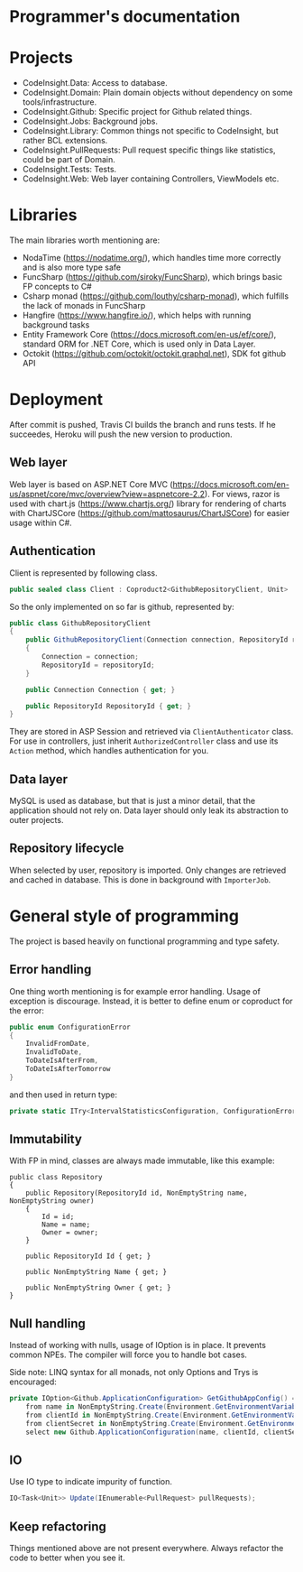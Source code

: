 # Programmer's documentation

# Projects 

- CodeInsight.Data: Access to database.
- CodeInsight.Domain: Plain domain objects without dependency on some tools/infrastructure.
- CodeInsight.Github: Specific project for Github related things.
- CodeInsight.Jobs: Background jobs.
- CodeInsight.Library: Common things not specific to CodeInsight, but rather BCL extensions.
- CodeInsight.PullRequests: Pull request specific things like statistics, could be part of Domain.
- CodeInsight.Tests: Tests.
- CodeInsight.Web: Web layer containing Controllers, ViewModels etc.

# Libraries

The main libraries worth mentioning are:
- NodaTime (https://nodatime.org/), which handles time more correctly and is also more type safe
- FuncSharp (https://github.com/siroky/FuncSharp), which brings basic FP concepts to C#
- Csharp monad (https://github.com/louthy/csharp-monad), which fulfills the lack of monads in FuncSharp
- Hangfire (https://www.hangfire.io/), which helps with running background tasks
- Entity Framework Core (https://docs.microsoft.com/en-us/ef/core/), standard ORM for .NET Core, which is used only in Data Layer.
- Octokit (https://github.com/octokit/octokit.graphql.net), SDK fot github API

# Deployment

After commit is pushed, Travis CI builds the branch and runs tests. If he succeedes, Heroku will push the new version to production.

## Web layer 

Web layer is based on ASP.NET Core MVC (https://docs.microsoft.com/en-us/aspnet/core/mvc/overview?view=aspnetcore-2.2).
For views, razor is used with chart.js (https://www.chartjs.org/) library for rendering of charts with ChartJSCore (https://github.com/mattosaurus/ChartJSCore) for easier usage within C#.

## Authentication

Client is represented by following class.

```csharp
public sealed class Client : Coproduct2<GithubRepositoryClient, Unit>
```

So the only implemented on so far is github, represented by:

```csharp
public class GithubRepositoryClient
{
    public GithubRepositoryClient(Connection connection, RepositoryId repositoryId)
    {
        Connection = connection;
        RepositoryId = repositoryId;
    }

    public Connection Connection { get; }

    public RepositoryId RepositoryId { get; }
}
```

They are stored in ASP Session and retrieved via `ClientAuthenticator` class.
For use in controllers, just inherit `AuthorizedController` class and use its `Action` method, which handles authentication for you.

## Data layer

MySQL is used as database, but that is just a minor detail, that the application should not rely on.
Data layer should only leak its abstraction to outer projects.

## Repository lifecycle

When selected by user, repository is imported. Only changes are retrieved and cached in database.
This is done in background with `ImporterJob`.

# General style of programming

The project is based heavily on functional programming and type safety.

## Error handling

One thing worth mentioning is for example error handling. Usage of exception is discourage.
Instead, it is better to define enum or coproduct for the error:

```csharp
public enum ConfigurationError
{
    InvalidFromDate,
    InvalidToDate,
    ToDateIsAfterFrom,
    ToDateIsAfterTomorrow
}
```

and then used in return type:
```csharp
private static ITry<IntervalStatisticsConfiguration, ConfigurationError> ParseConfiguration(...
```

## Immutability

With FP in mind, classes are always made immutable, like this example:

```
public class Repository
{
    public Repository(RepositoryId id, NonEmptyString name, NonEmptyString owner)
    {
        Id = id;
        Name = name;
        Owner = owner;
    }

    public RepositoryId Id { get; }

    public NonEmptyString Name { get; }

    public NonEmptyString Owner { get; }
}
```

## Null handling

Instead of working with nulls, usage of IOption<T> is in place. It prevents common NPEs. The compiler will force you to handle bot cases.

Side note:
LINQ syntax for all monads, not only Options and Trys is encouraged:
```csharp
private IOption<Github.ApplicationConfiguration> GetGithubAppConfig() =>
    from name in NonEmptyString.Create(Environment.GetEnvironmentVariable("GITHUB_APP_NAME"))
    from clientId in NonEmptyString.Create(Environment.GetEnvironmentVariable("GITHUB_CLIENT_ID"))
    from clientSecret in NonEmptyString.Create(Environment.GetEnvironmentVariable("GITHUB_CLIENT_SECRET"))
    select new Github.ApplicationConfiguration(name, clientId, clientSecret);
```

## IO

Use IO type to indicate impurity of function.
```csharp
IO<Task<Unit>> Update(IEnumerable<PullRequest> pullRequests);
```

## Keep refactoring

Things mentioned above are not present everywhere. Always refactor the code to better when you see it.

